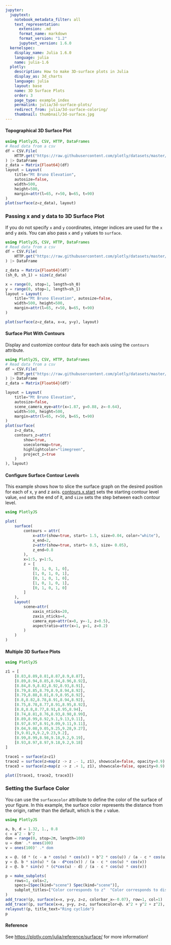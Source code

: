 ```yaml
---
jupyter:
  jupytext:
    notebook_metadata_filter: all
    text_representation:
      extension: .md
      format_name: markdown
      format_version: "1.2"
      jupytext_version: 1.6.0
  kernelspec:
    display_name: Julia 1.6.0
    language: julia
    name: julia-1.6
  plotly:
    description: How to make 3D-surface plots in Julia
    display_as: 3d_charts
    language: julia
    layout: base
    name: 3D Surface Plots
    order: 3
    page_type: example_index
    permalink: julia/3d-surface-plots/
    redirect_from: julia/3d-surface-coloring/
    thumbnail: thumbnail/3d-surface.jpg
---
```


#### Topographical 3D Surface Plot

```julia
using PlotlyJS, CSV, HTTP, DataFrames
# Read data from a csv
df = CSV.File(
    HTTP.get("https://raw.githubusercontent.com/plotly/datasets/master/api_docs/mt_bruno_elevation.csv").body
) |> DataFrame
z_data = Matrix{Float64}(df)
layout = Layout(
    title="Mt Bruno Elevation",
    autosize=false,
    width=500,
    height=500,
    margin=attr(l=65, r=50, b=65, t=90)
)
plot(surface(z=z_data), layout)
```

### Passing x and y data to 3D Surface Plot

If you do not specify `x` and `y` coordinates, integer indices are used for the `x` and `y` axis. You can also pass `x` and `y` values to `surface`.

```julia
using PlotlyJS, CSV, HTTP, DataFrames
# Read data from a csv
df = CSV.File(
    HTTP.get("https://raw.githubusercontent.com/plotly/datasets/master/api_docs/mt_bruno_elevation.csv").body
) |> DataFrame

z_data = Matrix{Float64}(df)'
(sh_0, sh_1) = size(z_data)

x = range(0, stop=1, length=sh_0)
y = range(0, stop=1, length=sh_1)
layout = Layout(
    title="Mt Bruno Elevation", autosize=false,
    width=500, height=500,
    margin=attr(l=65, r=50, b=65, t=90)
)

plot(surface(z=z_data, x=x, y=y), layout)

```

#### Surface Plot With Contours

Display and customize contour data for each axis using the `contours` attribute.

```julia
using PlotlyJS, CSV, HTTP, DataFrames
# Read data from a csv
df = CSV.File(
    HTTP.get("https://raw.githubusercontent.com/plotly/datasets/master/api_docs/mt_bruno_elevation.csv").body
) |> DataFrame
z_data = Matrix{Float64}(df)'

layout = Layout(
    title="Mt Bruno Elevation",
    autosize=false,
    scene_camera_eye=attr(x=1.87, y=0.88, z=-0.64),
    width=500, height=500,
    margin=attr(l=65, r=50, b=65, t=90)
)
plot(surface(
    z=z_data,
    contours_z=attr(
        show=true,
        usecolormap=true,
        highlightcolor="limegreen",
        project_z=true
    )
), layout)
```

#### Configure Surface Contour Levels

This example shows how to slice the surface graph on the desired position for each of x, y and z axis. [contours.x.start](https://plotly.com/julia/reference/surface/#surface-contours-x-start) sets the starting contour level value, `end` sets the end of it, and `size` sets the step between each contour level.

```julia
using PlotlyJS

plot(
    surface(
        contours = attr(
            x=attr(show=true, start= 1.5, size=0.04, color="white"),
            x_end=2,
            z=attr(show=true, start= 0.5, size= 0.05),
            z_end=0.8
        ),
        x=1:5, y=1:5,
        z = [
            [0, 1, 0, 1, 0],
            [1, 0, 1, 0, 1],
            [0, 1, 0, 1, 0],
            [1, 0, 1, 0, 1],
            [0, 1, 0, 1, 0]
        ]
    ),
    Layout(
        scene=attr(
            xaxis_nticks=20,
            zaxis_nticks=4,
            camera_eye=attr(x=0, y=-1, z=0.5),
            aspectratio=attr(x=1, y=1, z=0.2)
        )
    )
)
```

#### Multiple 3D Surface Plots

```julia
using PlotlyJS

z1 = [
    [8.83,8.89,8.81,8.87,8.9,8.87],
    [8.89,8.94,8.85,8.94,8.96,8.92],
    [8.84,8.9,8.82,8.92,8.93,8.91],
    [8.79,8.85,8.79,8.9,8.94,8.92],
    [8.79,8.88,8.81,8.9,8.95,8.92],
    [8.8,8.82,8.78,8.91,8.94,8.92],
    [8.75,8.78,8.77,8.91,8.95,8.92],
    [8.8,8.8,8.77,8.91,8.95,8.94],
    [8.74,8.81,8.76,8.93,8.98,8.99],
    [8.89,8.99,8.92,9.1,9.13,9.11],
    [8.97,8.97,8.91,9.09,9.11,9.11],
    [9.04,9.08,9.05,9.25,9.28,9.27],
    [9,9.01,9,9.2,9.23,9.2],
    [8.99,8.99,8.98,9.18,9.2,9.19],
    [8.93,8.97,8.97,9.18,9.2,9.18]
]

trace1 = surface(z=z1)
trace2 = surface(z=map(z -> z .- 1, z1), showscale=false, opacity=0.9)
trace3 = surface(z=map(z -> z .+ 1, z1), showscale=false, opacity=0.9)

plot([trace1, trace2, trace3])
```


### Setting the Surface Color

You can use the `surfacecolor` attribute to define the color of the surface of your figure. In this example, the surface color represents the distance from the origin, rather than the default, which is the `z` value.

```julia
using PlotlyJS

a, b, d = 1.32, 1., 0.8
c = a^2 - b^2
dom = range(0, stop=2π, length=100)
u = dom' .* ones(100)
v = ones(100)' .* dom

x = @. (d * (c - a * cos(u) * cos(v)) + b^2 * cos(u)) / (a - c * cos(u) * cos(v))
y = @. b * sin(u) * (a - d*cos(v)) / (a - c * cos(u) * cos(v))
z = @. b * sin(v) * (c*cos(u) - d) / (a - c * cos(u) * cos(v))

p = make_subplots(
    rows=1, cols=2,
    specs=[Spec(kind="scene") Spec(kind="scene")],
    subplot_titles=["Color corresponds to z"  "Color corresponds to distance to origin"]
)
add_trace!(p, surface(x=x, y=y, z=z, colorbar_x=-0.07), row=1, col=1)
add_trace!(p, surface(x=x, y=y, z=z, surfacecolor=@. x^2 + y^2 + z^2), row=1, col=2)
relayout!(p, title_text="Ring cyclide")
p
```

#### Reference

See https://plotly.com/julia/reference/surface/ for more information!
